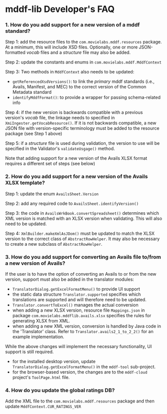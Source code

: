# mddf-lib Developer's FAQ

### 1. How do you add support for a new version of a mddf standard?

Step 1: add the resource files to the `com.movielabs.mddf.resources` package. At a minimum, this will include XSD files. Optionally, one or more JSON-formatted _vocab_ files and a _structure_ file may also be added.

Step 2: update the constants and enums in `com.movielabs.mddf.MddfContext`

Step 3:  Two methods in `MddfContext` also needs to be updated:
  - `getReferencedXsdVersions()`: to link the _primary_ mddf standards (i.e., Avails, Manifest, and MEC) to the correct version of the Common Metadata standard
  - `identifyMddfFormat()`: to provide a wrapper for passing schema-related info

Step 4: if the new version is backwards compatible with a previous version's _vocab_ file, the linkage needs to specified in `XmiIngester.getVocabResource()`. If it is not backwards compatible, a new JSON file with
version-specific terminology must be added to the resource package (see Step 1 above)

Step 5: if a _structure_ file is used during validation, the version to use will be specified in the Validator's `validateUsgage()` method.

Note that adding support for a new version of the Avails XLSX format requires a different set of steps (see below)

### 2. How do you add support for a new version of the Avails XLSX template?

Step 1: update the enum `AvailsSheet.Version`

Step 2: add any required code to `AvailsSheet.identifyVersion()`

Step 3: the code in `AvailsWrkBook.convertSpreadsheet()` determines which XML version is matched with an XLSX version when validating. This will also need to be updated.

Step 4: `XmlBuilder.makeXmlAsJDom()` must be updated to match the XLSX version to the correct
class of `AbstractRowHelper`. It may also be necessary to create a new subclass of `AbstractRowHelper`.


### 3. How do you add support for converting an Avails file to/from a new version of Avails?
If the user is to have the option of converting an Avails to or from the new version, support must also be added in the translator modules:

* `TranslatorDialog.getExcelFormatMenu()` to provide UI support
* the static data structure `Translator.supported` specifies which translations are supported and will therefore need to be updated.
* `Translator.convertToExcel()` manages the actual conversion
* when adding a new XLSX version, resource file `Mappings.json` in package `com.movielabs.mddflib.avails.xlsx` specifies the rules for generating XLSX from XML.
* when adding a new XML version, conversion is handled by Java code in the 'Translator' class. 
Refer to `Translator.avails2_1_to_2_2()` for an example implementation.

While the above changes will implement the necessary functionality, UI support is still required.

* for the installed desktop version, update `TranslatorDialog.getExcelFormatMenu()` in the `mddf-tool` sub-project.
* for the browser-based version, the changes are to the `mddf-cloud` project's `ToolPage.html` file.

### 4. How do you update the global ratings DB?

Add the XML file to the `com.movielabs.mddf.resources` package and then update `MddfContext.CUR_RATINGS_VER`